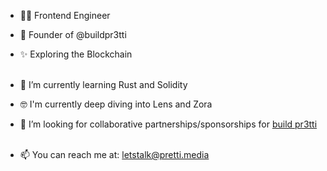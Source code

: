 
- 💃🏿 Frontend Engineer
- 🚀 Founder of @buildpr3tti
- ✨ Exploring the Blockchain <br></br>

- 🌱 I’m currently learning Rust and Solidity
- 🤓 I'm currently deep diving into Lens and Zora
- 👯 I’m looking for collaborative partnerships/sponsorships for [build pr3tti](https://buildpr3tti.xyz/) <br></br>


- 📫 You can reach me at: letstalk@pretti.media
